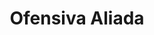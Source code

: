﻿---
title: "Ofensiva Aliada"
permalink: periodes_674.html
layout: periode
dataInici: 1812-01-07
dataFi: 1813-06-21
sidebar: periodes
pares:
  - 319:
    title: "Guerra de la Independencia española"
    dataInici: "(1808-05-02)"
    dataFi: "(1814-04-17)"

fills:
  - 425:
    title: "Batalla de los Arapiles"
    dataInici: "(1812-07-22)"

jocsPrincipals:
jocsEscenaris:
  - title: "Wellington"
    bggId: 11265

jocsEpoca:
jocsEpocaEscenaris:
---
